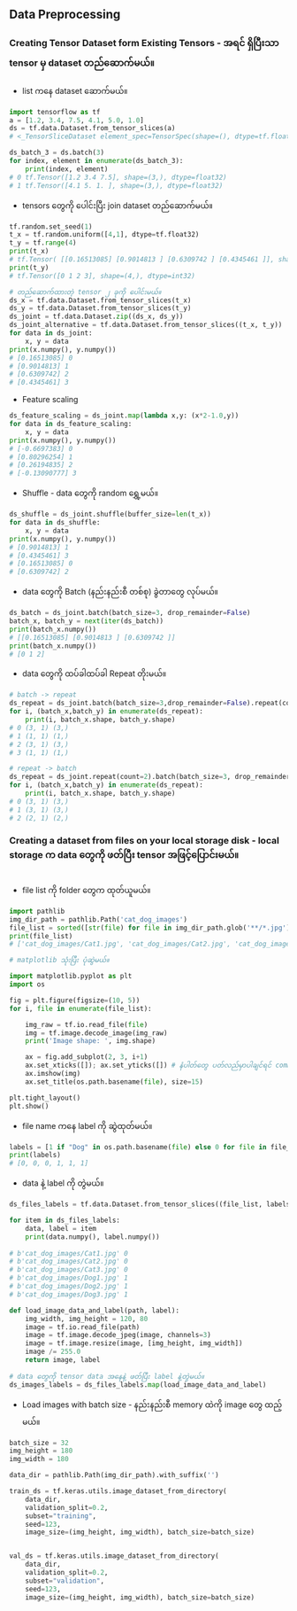Data Preprocessing
---

### Creating Tensor Dataset form Existing Tensors - အရင် ရှိပြီးသာ tensor မှ dataset တည်ဆောက်မယ်။

- list ကနေ dataset ဆောက်မယ်။
```python
import tensorflow as tf
a = [1.2, 3.4, 7.5, 4.1, 5.0, 1.0]
ds = tf.data.Dataset.from_tensor_slices(a)
# <_TensorSliceDataset element_spec=TensorSpec(shape=(), dtype=tf.float32, name=None)>

ds_batch_3 = ds.batch(3)
for index, element in enumerate(ds_batch_3):
	print(index, element)
# 0 tf.Tensor([1.2 3.4 7.5], shape=(3,), dtype=float32) 
# 1 tf.Tensor([4.1 5. 1. ], shape=(3,), dtype=float32)
```

-  tensors တွေကို ပေါင်းပြီး join dataset တည်ဆောက်မယ်။
```python
tf.random.set_seed(1)
t_x = tf.random.uniform([4,1], dtype=tf.float32)
t_y = tf.range(4)
print(t_x)
# tf.Tensor( [[0.16513085] [0.9014813 ] [0.6309742 ] [0.4345461 ]], shape=(4, 1), dtype=float32)
print(t_y)
# tf.Tensor([0 1 2 3], shape=(4,), dtype=int32)

# တည်ဆောက်ထားတဲ့ tensor ၂ ခုကို ပေါင်းမယ်။
ds_x = tf.data.Dataset.from_tensor_slices(t_x)
ds_y = tf.data.Dataset.from_tensor_slices(t_y)
ds_joint = tf.data.Dataset.zip((ds_x, ds_y))
ds_joint_alternative = tf.data.Dataset.from_tensor_slices((t_x, t_y))
for data in ds_joint:
	x, y = data
print(x.numpy(), y.numpy())
# [0.16513085] 0 
# [0.9014813] 1 
# [0.6309742] 2
# [0.4345461] 3
```

- Feature scaling
```python
ds_feature_scaling = ds_joint.map(lambda x,y: (x*2-1.0,y))
for data in ds_feature_scaling:
	x, y = data
print(x.numpy(), y.numpy())
# [-0.6697383] 0
# [0.80296254] 1 
# [0.26194835] 2 
# [-0.13090777] 3
```

- Shuffle - data တွေကို random ရွှေ့မယ်။
```python
ds_shuffle = ds_joint.shuffle(buffer_size=len(t_x))
for data in ds_shuffle:
	x, y = data
print(x.numpy(), y.numpy())
# [0.9014813] 1 
# [0.4345461] 3 
# [0.16513085] 0 
# [0.6309742] 2
```

-  data တွေကို Batch (နည်းနည်းစီ တစ်စု) ခွဲတာတွေ လုပ်မယ်။
```python
ds_batch = ds_joint.batch(batch_size=3, drop_remainder=False)
batch_x, batch_y = next(iter(ds_batch))
print(batch_x.numpy())
# [[0.16513085] [0.9014813 ] [0.6309742 ]]
print(batch_x.numpy())
# [0 1 2]
```

- data တွေကို ထပ်ခါထပ်ခါ   Repeat တိုးမယ်။ 
```python
# batch -> repeat
ds_repeat = ds_joint.batch(batch_size=3,drop_remainder=False).repeat(count=2)
for i, (batch_x,batch_y) in enumerate(ds_repeat):
	print(i, batch_x.shape, batch_y.shape)
# 0 (3, 1) (3,)
# 1 (1, 1) (1,) 
# 2 (3, 1) (3,) 
# 3 (1, 1) (1,)

# repeat -> batch
ds_repeat = ds_joint.repeat(count=2).batch(batch_size=3, drop_remainder=False)
for i, (batch_x,batch_y) in enumerate(ds_repeat):
	print(i, batch_x.shape, batch_y.shape)
# 0 (3, 1) (3,)
# 1 (3, 1) (3,) 
# 2 (2, 1) (2,)
```

### Creating a dataset from files on your local storage disk -  local storage က data တွေကို ဖတ်ပြီး tensor အဖြင့်ပြောင်းမယ်။

##
- file list ကို folder တွေက ထုတ်ယူမယ်။

```python
import pathlib
img_dir_path = pathlib.Path('cat_dog_images')
file_list = sorted([str(file) for file in img_dir_path.glob('**/*.jpg')])
print(file_list)
# ['cat_dog_images/Cat1.jpg', 'cat_dog_images/Cat2.jpg', 'cat_dog_images/Cat3.jpg', 'cat_dog_images/Dog1.jpg', 'cat_dog_images/Dog2.jpg', 'cat_dog_images/Dog3.jpg']

# matplotlib သုံးပြီး ပုံဆွဲမယ်။

import matplotlib.pyplot as plt
import os

fig = plt.figure(figsize=(10, 5))
for i, file in enumerate(file_list):

	img_raw = tf.io.read_file(file)
	img = tf.image.decode_image(img_raw)
	print('Image shape: ', img.shape)

	ax = fig.add_subplot(2, 3, i+1)
	ax.set_xticks([]); ax.set_yticks([]) # နံပါတ်တွေ ပတ်လည်မှာပါချင်ရင် comment လုပ်ထားနိုင်ပါတယ်။
	ax.imshow(img)
	ax.set_title(os.path.basename(file), size=15)

plt.tight_layout()
plt.show()
```

- file name ကနေ label ကို ဆွဲထုတ်မယ်။
```python
labels = [1 if "Dog" in os.path.basename(file) else 0 for file in file_list]
print(labels)
# [0, 0, 0, 1, 1, 1]
```

- data နဲ့ label ကို တွဲမယ်။

```python
ds_files_labels = tf.data.Dataset.from_tensor_slices((file_list, labels))

for item in ds_files_labels:
	data, label = item
	print(data.numpy(), label.numpy())
	
# b'cat_dog_images/Cat1.jpg' 0 
# b'cat_dog_images/Cat2.jpg' 0 
# b'cat_dog_images/Cat3.jpg' 0 
# b'cat_dog_images/Dog1.jpg' 1 
# b'cat_dog_images/Dog2.jpg' 1 
# b'cat_dog_images/Dog3.jpg' 1

def load_image_data_and_label(path, label):
	img_width, img_height = 120, 80
	image = tf.io.read_file(path)
	image = tf.image.decode_jpeg(image, channels=3)
	image = tf.image.resize(image, [img_height, img_width])
	image /= 255.0
	return image, label
	
# data တွေကို tensor data အနေနဲ့ ဖတ်ပြီး label နဲ့တွဲမယ်။
ds_images_labels = ds_files_labels.map(load_image_data_and_label)
```

* Load images with batch size - နည်းနည်းစီ memory ထဲကို image တွေ ထည့်မယ်။

```python
batch_size = 32
img_height = 180
img_width = 180

data_dir = pathlib.Path(img_dir_path).with_suffix('')

train_ds = tf.keras.utils.image_dataset_from_directory(
	data_dir,
	validation_split=0.2,
	subset="training",
	seed=123,
	image_size=(img_height, img_width), batch_size=batch_size)


val_ds = tf.keras.utils.image_dataset_from_directory(
	data_dir,
	validation_split=0.2,
	subset="validation",
	seed=123,
	image_size=(img_height, img_width), batch_size=batch_size)
```
